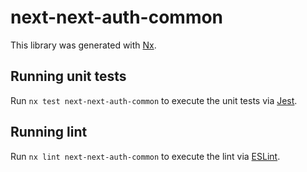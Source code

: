 # next-next-auth-common

This library was generated with [Nx](https://nx.dev).

## Running unit tests

Run `nx test next-next-auth-common` to execute the unit tests via [Jest](https://jestjs.io).

## Running lint

Run `nx lint next-next-auth-common` to execute the lint via [ESLint](https://eslint.org/).
